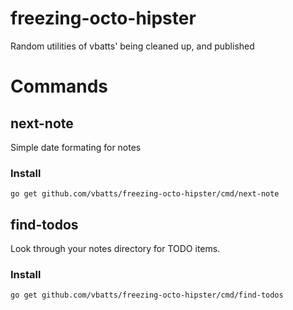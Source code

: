 # freezing-octo-hipster

Random utilities of vbatts' being cleaned up, and published

# Commands

## next-note

Simple date formating for notes

### Install

	go get github.com/vbatts/freezing-octo-hipster/cmd/next-note

## find-todos

Look through your notes directory for TODO items.

### Install

	go get github.com/vbatts/freezing-octo-hipster/cmd/find-todos

